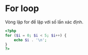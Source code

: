 # For loop

Vòng lặp for để lặp với số lần xác định.

```php
<?php
for ($i = 0; $i < 5; $i++) {
    echo $i . '\n';
}
?>
```
